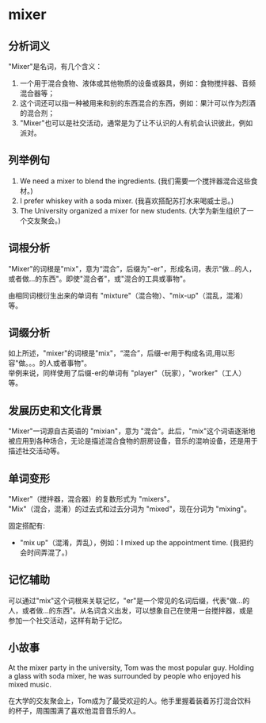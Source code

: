 # mixer

## 分析词义

  

"Mixer"是名词，有几个含义：

  

1.  一个用于混合食物、液体或其他物质的设备或器具，例如：食物搅拌器、音频混合器等；
2.  这个词还可以指一种被用来和别的东西混合的东西，例如：果汁可以作为烈酒的混合剂；
3.  "Mixer"也可以是社交活动，通常是为了让不认识的人有机会认识彼此，例如派对。

  

## 列举例句

  

1.  We need a mixer to blend the ingredients. (我们需要一个搅拌器混合这些食材。)
2.  I prefer whiskey with a soda mixer. (我喜欢搭配苏打水来喝威士忌。)
3.  The University organized a mixer for new students. (大学为新生组织了一个交友聚会。)

  

## 词根分析

  

"Mixer"的词根是"mix"，意为“混合”，后缀为"-er"，形成名词，表示"做...的人，或者做...的东西"。即使"混合者"，或"混合的工具或事物"。

  

由相同词根衍生出来的单词有 "mixture"（混合物）、"mix-up"（混乱，混淆）等。

  

## 词缀分析

  

如上所述，"mixer"的词根是"mix"，“混合”，后缀-er用于构成名词,用以形容"做。。。的人或者事物"。  
举例来说，同样使用了后缀-er的单词有 "player"（玩家），"worker"（工人）等。

  

## 发展历史和文化背景

  

"Mixer"一词源自古英语的 "mixian"，意为 "混合"。此后，"mix"这个词语逐渐地被应用到各种场合，无论是描述混合食物的厨房设备，音乐的混响设备，还是用于描述社交活动等。

  

## 单词变形

  

"Mixer"（搅拌器，混合器）的复数形式为 "mixers"。  
"Mix"（混合，混淆）的过去式和过去分词为 "mixed"，现在分词为 "mixing"。

  

固定搭配有:

  

*   "mix up"（混淆，弄乱），例如：I mixed up the appointment time. (我把约会时间弄混了。)

  

## 记忆辅助

  

可以通过"mix"这个词根来关联记忆，"er"是一个常见的名词后缀，代表"做...的人，或者做...的东西"。从名词含义出发，可以想象自己在使用一台搅拌器，或是参加一个社交活动，这样有助于记忆。

  

## 小故事

  

At the mixer party in the university, Tom was the most popular guy. Holding a glass with soda mixer, he was surrounded by people who enjoyed his mixed music.

  

在大学的交友聚会上，Tom成为了最受欢迎的人。他手里握着装着苏打混合饮料的杯子，周围围满了喜欢他混音音乐的人。
